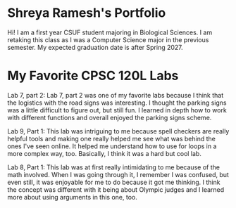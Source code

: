 # Shreya Ramesh's Portfolio

Hi! I am a first year CSUF student majoring in Biological Sciences. I am retaking this class 
as I was a Computer Science major in the previous semester. My expected graduation date is after Spring 2027. 

# My Favorite CPSC 120L Labs

Lab 7, part 2: 
Lab 7, part 2 was one of my favorite labs because I think that the logistics with the road signs
was interesting. I thought the parking signs was a little difficult to figure out, but still fun. 
I learned in depth how to work with different functions and overall enjoyed the parking signs
scheme.

Lab 9, Part 1: 
This lab was intriguing to me because spell checkers are really helpful tools and making one
really helped me see what was behind the ones I've seen online. It helped me understand how to use
for loops in a more complex way, too. Basically, I think it was a hard but cool lab. 

Lab 8, Part 1: 
This lab was at first really intimidating to me because of the math involved. When I was going
through it, I remember I was confused, but even still, it was enjoyable for me to do because
it got me thinking. I think the concept was different with it being about Olympic judges and 
I learned more about using arguments in this one, too.
